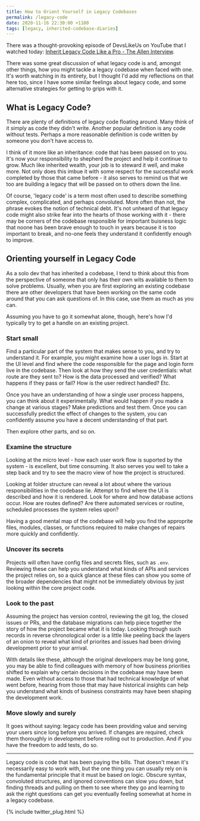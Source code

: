 ```yaml
---
title: How to Orient Yourself in Legacy Codebases
permalink: /legacy-code
date: 2020-11-16 22:30:00 +1100
tags: [legacy, inherited-codebase-diaries]
---
```


There was a thought-provoking episode of DevsLikeUs on YouTube that I watched today: [Inherit Legacy Code Like a Pro - The Allen Interview](https://www.youtube.com/watch?v=FGYE83KmoQ8&t=2753s).

There was some great discussion of what legacy code is and, amongst other things, how you might tackle a legacy codebase when faced with one. It's worth watching in its entirety, but I thought I'd add my reflections on that here too, since I have some similar feelings about legacy code, and some alternative strategies for getting to grips with it.

## What is Legacy Code?

There are plenty of definitions of legacy code floating around. Many think of it simply as code they didn't write. Another popular definition is any code without tests. Perhaps a more reasonable definition is code written by someone you don't have access to.

I think of it more like an inheritance: code that has been passed on to you. It's now your responsibility to shepherd the project and help it continue to grow. Much like inherited wealth, your job is to steward it well, and make more. Not only does this imbue it with some respect for the successful work completed by those that came before - it also serves to remind us that we too are building a legacy that will be passed on to others down the line.

Of course, 'legacy code' is a term most often used to describe something complex, complicated, and perhaps convoluted. More often than not, the phrase evokes the notion of technical debt. It's not unheard of that legacy code might also strike fear into the hearts of those working with it - there may be corners of the codebase responsible for important buisness logic that noone has been brave enough to touch in years because it is too important to break, and no-one feels they understand it confidently enough to improve.

## Orienting yourself in Legacy Code

As a solo dev that has inherited a codebase, I tend to think about this from the perspective of someone that only has their own wits available to them to solve problems. Usually, when you are first exploring an existing codebase there are other developers that have been working on the same code around that you can ask questions of. In this case, use them as much as you can.

Assuming you have to go it somewhat alone, though, here's how I'd typically try to get a handle on an existing project.

### Start small

Find a particular part of the system that makes sense to you, and try to understand it. For example, you might examine how a user logs in. Start at the UI level and find where the code responsible for the page and login form live in the codebase. Then look at how they send the user credentials: what route are they sent to? How is the data processed and verified? What happens if they pass or fail? How is the user redirect handled? Etc.

Once you have an understanding of how a single user process happens, you can think about it experimentally. What would happen if you made a change at various stages? Make predictions and test them. Once you can successfully predict the effect of changes to the system, you can confidently assume you have a decent understanding of that part.

Then explore other parts, and so on.

### Examine the structure

Looking at the micro level - how each user work flow is suported by the system - is excellent, but time consuming. It also serves you well to take a step back and try to see the macro view of how the project is structured.

Looking at folder structure can reveal a lot about where the various responsibilities in the codebase lie. Attempt to find where the UI is described and how it is rendered. Look for where and how database actions occur. How are routes defined? Are there automated services or routine, scheduled processes the system relies upon?

Having a good mental map of the codebase will help you find the approprite files, modules, classes, or functions required to make changes of repairs more quickly and confidently.

### Uncover its secrets

Projects will often have config files and secrets files, such as `.env`. Reviewing these can help you understand what kinds of APIs and services the project relies on, so a quick glance at these files can show you some of the broader dependencies that might not be immediately obvious by just looking within the core project code.

### Look to the past

Assuming the project has version control, reviewing the git log, the closed issues or PRs, and the database migrations can help piece together the story of how the project became what it is today. Looking through such records in reverse chronological order is a little like peeling back the layers of an onion to reveal what kind of priorites and issues had been driving development prior to your arrival.

With details like these, although the original developers may be long gone, you may be able to find colleagues with memory of how business priorities shifted to explain why certain decisions in the codebase may have been made. Even without access to those that had technical knowledge of what went before, hearing from those that may have historical insights can help you understand what kinds of business constraints may have been shaping the development work.

### Move slowly and surely

It goes without saying: legacy code has been providing value and serving your users since long before you arrived. If changes are required, check them thoroughly in development before rolling out to production. And if you have the freedom to add tests, do so.

---

Legacy code is code that has been paying the bills. That doesn't mean it's necessarily easy to work with, but the one thing you can usually rely on is the fundamental principle that it must be based on logic. Obscure syntax, convoluted structures, and ignored conventions can slow you down, but finding threads and pulling on them to see where they go and learning to ask the right questions can get you eventually feeling somewhat at home in a legacy codebase.

{% include twitter_plug.html %}
